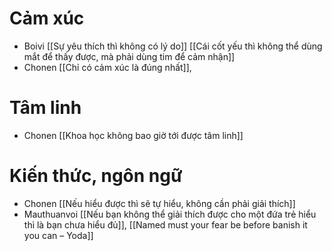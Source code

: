 # Cảm xúc
- Boivi [[Sự yêu thích thì không có lý do]] [[Cái cốt yếu thì không thể dùng mắt để thấy được, mà phải dùng tim để cảm nhận]]
- Chonen [[Chỉ có cảm xúc là đúng nhất]],
# Tâm linh
- Chonen [[Khoa học không bao giờ tới được tâm linh]]
# Kiến thức, ngôn ngữ
- Chonen [[Nếu hiểu được thì sẽ tự hiểu, không cần phải giải thích]]
- Mauthuanvoi [[Nếu bạn không thể giải thích được cho một đứa trẻ hiểu thì là bạn chưa hiểu đủ]], [[Named must your fear be before banish it you can – Yoda]]